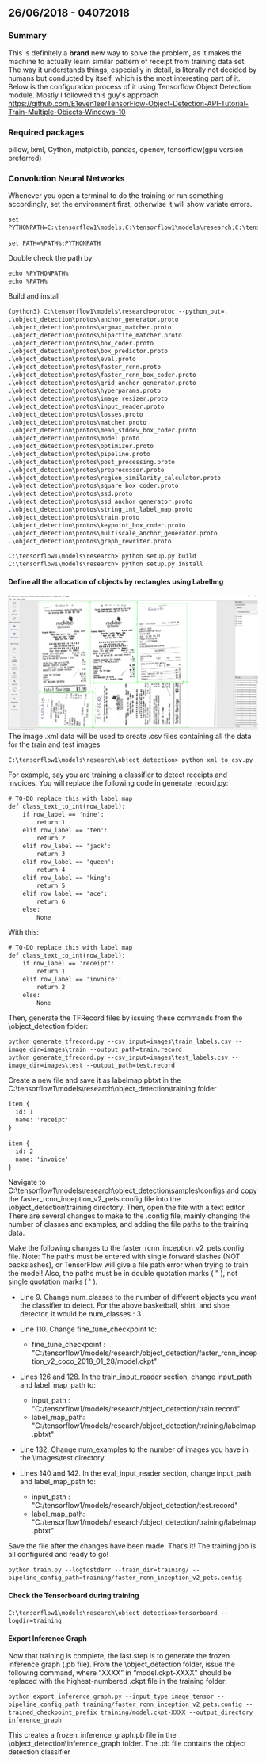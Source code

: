 ## 26/06/2018 - 04072018
### Summary
This is definitely a **brand** new way to solve the problem, as it makes the machine to actually learn similar pattern of receipt from training data set. The way it understands things, especially in detail, is literally not decided by humans but conducted by itself, which is the most interesting part of it. Below is the configuration process of it using Tensorflow Object Detection module. Mostly I followed this guy's approach
https://github.com/E1even1ee/TensorFlow-Object-Detection-API-Tutorial-Train-Multiple-Objects-Windows-10
### Required packages
pillow, lxml, Cython, matplotlib, pandas, opencv, tensorflow(gpu version preferred)
### Convolution Neural Networks
Whenever you open a terminal to do the training or run something accordingly, set the environment first, otherwise it will show variate errors.
```
set PYTHONPATH=C:\tensorflow1\models;C:\tensorflow1\models\research;C:\tensorflow1\models\research\slim

set PATH=%PATH%;PYTHONPATH
```
Double check the path by 
```
echo %PYTHONPATH%
echo %PATH%
```
Build and install
```
(python3) C:\tensorflow1\models\research>protoc --python_out=. .\object_detection\protos\anchor_generator.proto .\object_detection\protos\argmax_matcher.proto .\object_detection\protos\bipartite_matcher.proto .\object_detection\protos\box_coder.proto .\object_detection\protos\box_predictor.proto .\object_detection\protos\eval.proto .\object_detection\protos\faster_rcnn.proto .\object_detection\protos\faster_rcnn_box_coder.proto .\object_detection\protos\grid_anchor_generator.proto .\object_detection\protos\hyperparams.proto .\object_detection\protos\image_resizer.proto .\object_detection\protos\input_reader.proto .\object_detection\protos\losses.proto .\object_detection\protos\matcher.proto .\object_detection\protos\mean_stddev_box_coder.proto .\object_detection\protos\model.proto .\object_detection\protos\optimizer.proto .\object_detection\protos\pipeline.proto .\object_detection\protos\post_processing.proto .\object_detection\protos\preprocessor.proto .\object_detection\protos\region_similarity_calculator.proto .\object_detection\protos\square_box_coder.proto .\object_detection\protos\ssd.proto .\object_detection\protos\ssd_anchor_generator.proto .\object_detection\protos\string_int_label_map.proto .\object_detection\protos\train.proto .\object_detection\protos\keypoint_box_coder.proto .\object_detection\protos\multiscale_anchor_generator.proto .\object_detection\protos\graph_rewriter.proto
```
```
C:\tensorflow1\models\research> python setup.py build
C:\tensorflow1\models\research> python setup.py install
```
#### Define all the allocation of objects by rectangles using LabelImg
![LabelImg](https://github.com/E1even1ee/djangotest/blob/master/Documents/Dairy%20Pictures/labelImg.jpg)
The image .xml data will be used to create .csv files containing all the data for the train and test images
```
C:\tensorflow1\models\research\object_detection> python xml_to_csv.py
```
For example, say you are training a classifier to detect receipts and invoices. You will replace the following code in generate_record.py:

```
# TO-DO replace this with label map
def class_text_to_int(row_label):
    if row_label == 'nine':
        return 1
    elif row_label == 'ten':
        return 2
    elif row_label == 'jack':
        return 3
    elif row_label == 'queen':
        return 4
    elif row_label == 'king':
        return 5
    elif row_label == 'ace':
        return 6
    else:
        None
```

With this:

```
# TO-DO replace this with label map
def class_text_to_int(row_label):
    if row_label == 'receipt':
        return 1
    elif row_label == 'invoice':
        return 2
    else:
        None
```

Then, generate the TFRecord files by issuing these commands from the \object_detection folder:

```
python generate_tfrecord.py --csv_input=images\train_labels.csv --image_dir=images\train --output_path=train.record
python generate_tfrecord.py --csv_input=images\test_labels.csv --image_dir=images\test --output_path=test.record
```
Create a new file and save it as labelmap.pbtxt in the C:\tensorflow1\models\research\object_detection\training folder
```
item {
  id: 1
  name: 'receipt'
}

item {
  id: 2
  name: 'invoice'
}
```
Navigate to C:\tensorflow1\models\research\object_detection\samples\configs and copy the faster_rcnn_inception_v2_pets.config file into the \object_detection\training directory. Then, open the file with a text editor. There are several changes to make to the .config file, mainly changing the number of classes and examples, and adding the file paths to the training data.

Make the following changes to the faster_rcnn_inception_v2_pets.config file. Note: The paths must be entered with single forward slashes (NOT backslashes), or TensorFlow will give a file path error when trying to train the model! Also, the paths must be in double quotation marks ( " ), not single quotation marks ( ' ).

-   Line 9. Change num_classes to the number of different objects you want the classifier to detect. For the above basketball, shirt, and shoe detector, it would be num_classes : 3 .
    
-   Line 110. Change fine_tune_checkpoint to:
    
    -   fine_tune_checkpoint : "C:/tensorflow1/models/research/object_detection/faster_rcnn_inception_v2_coco_2018_01_28/model.ckpt"
-   Lines 126 and 128. In the train_input_reader section, change input_path and label_map_path to:
    
    -   input_path : "C:/tensorflow1/models/research/object_detection/train.record"
    -   label_map_path: "C:/tensorflow1/models/research/object_detection/training/labelmap.pbtxt"
-   Line 132. Change num_examples to the number of images you have in the \images\test directory.
    
-   Lines 140 and 142. In the eval_input_reader section, change input_path and label_map_path to:
    
    -   input_path : "C:/tensorflow1/models/research/object_detection/test.record"
    -   label_map_path: "C:/tensorflow1/models/research/object_detection/training/labelmap.pbtxt"

Save the file after the changes have been made. That’s it! The training job is all configured and ready to go!
```
python train.py --logtostderr --train_dir=training/ --pipeline_config_path=training/faster_rcnn_inception_v2_pets.config
```
#### Check the Tensorboard during training
```
C:\tensorflow1\models\research\object_detection>tensorboard --logdir=training
```
#### Export Inference Graph
Now that training is complete, the last step is to generate the frozen inference graph (.pb file). From the \object_detection folder, issue the following command, where “XXXX” in “model.ckpt-XXXX” should be replaced with the highest-numbered .ckpt file in the training folder:

```
python export_inference_graph.py --input_type image_tensor --pipeline_config_path training/faster_rcnn_inception_v2_pets.config --trained_checkpoint_prefix training/model.ckpt-XXXX --output_directory inference_graph
```

This creates a frozen_inference_graph.pb file in the \object_detection\inference_graph folder. The .pb file contains the object detection classifier